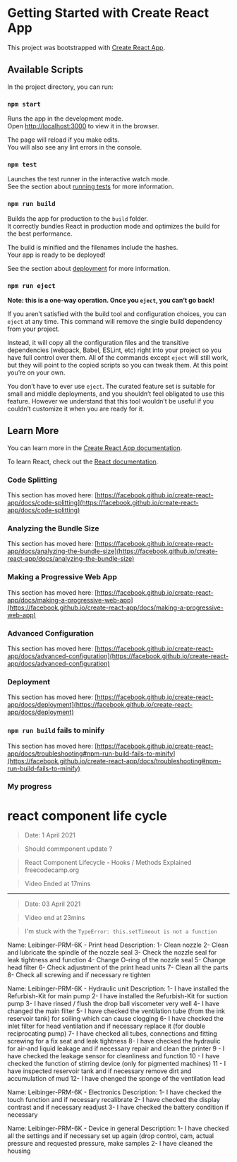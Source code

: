 # Getting Started with Create React App

This project was bootstrapped with [Create React App](https://github.com/facebook/create-react-app).

## Available Scripts

In the project directory, you can run:

### `npm start`

Runs the app in the development mode.\
Open [http://localhost:3000](http://localhost:3000) to view it in the browser.

The page will reload if you make edits.\
You will also see any lint errors in the console.

### `npm test`

Launches the test runner in the interactive watch mode.\
See the section about [running tests](https://facebook.github.io/create-react-app/docs/running-tests) for more information.

### `npm run build`

Builds the app for production to the `build` folder.\
It correctly bundles React in production mode and optimizes the build for the best performance.

The build is minified and the filenames include the hashes.\
Your app is ready to be deployed!

See the section about [deployment](https://facebook.github.io/create-react-app/docs/deployment) for more information.

### `npm run eject`

**Note: this is a one-way operation. Once you `eject`, you can’t go back!**

If you aren’t satisfied with the build tool and configuration choices, you can `eject` at any time. This command will remove the single build dependency from your project.

Instead, it will copy all the configuration files and the transitive dependencies (webpack, Babel, ESLint, etc) right into your project so you have full control over them. All of the commands except `eject` will still work, but they will point to the copied scripts so you can tweak them. At this point you’re on your own.

You don’t have to ever use `eject`. The curated feature set is suitable for small and middle deployments, and you shouldn’t feel obligated to use this feature. However we understand that this tool wouldn’t be useful if you couldn’t customize it when you are ready for it.

## Learn More

You can learn more in the [Create React App documentation](https://facebook.github.io/create-react-app/docs/getting-started).

To learn React, check out the [React documentation](https://reactjs.org/).

### Code Splitting

This section has moved here: [https://facebook.github.io/create-react-app/docs/code-splitting](https://facebook.github.io/create-react-app/docs/code-splitting)

### Analyzing the Bundle Size

This section has moved here: [https://facebook.github.io/create-react-app/docs/analyzing-the-bundle-size](https://facebook.github.io/create-react-app/docs/analyzing-the-bundle-size)

### Making a Progressive Web App

This section has moved here: [https://facebook.github.io/create-react-app/docs/making-a-progressive-web-app](https://facebook.github.io/create-react-app/docs/making-a-progressive-web-app)

### Advanced Configuration

This section has moved here: [https://facebook.github.io/create-react-app/docs/advanced-configuration](https://facebook.github.io/create-react-app/docs/advanced-configuration)

### Deployment

This section has moved here: [https://facebook.github.io/create-react-app/docs/deployment](https://facebook.github.io/create-react-app/docs/deployment)

### `npm run build` fails to minify

This section has moved here: [https://facebook.github.io/create-react-app/docs/troubleshooting#npm-run-build-fails-to-minify](https://facebook.github.io/create-react-app/docs/troubleshooting#npm-run-build-fails-to-minify)


### My progress

# react component life cycle 

> Date: 1 April 2021

> Should commponent update ?

> React Component Lifecycle - Hooks / Methods Explained freecodecamp.org

> Video Ended at 17mins

**************************************************************************************

> Date: 03 April 2021

> Video end at 23mins 

> I'm stuck with the `TypeError: this.setTimeout is not a function`


Name: Leibinger-PRM-6K - Print head Description:
1- Clean nozzle 
2- Clean and lubricate the spindle of the nozzle seal
3- Check the nozzle seal for leak tightness and function
4- Change O-ring of the nozzle seal
5- Change head filter 
6- Check adjustment of the print head units
7- Clean all the parts 
8- Check all screwing and if necessary re tighten

Name: Leibinger-PRM-6K - Hydraulic unit
Description:
1- I have installed the Refurbish-Kit for main pump 
2- I have installed the Refurbish-Kit for suction pump
3- I have rinsed  / flush the drop ball viscometer very well
4- I have changed the main filter
5- I have checked the ventilation tube (from the ink reservoir tank) for soiling which can cause clogging
6- I have checked the inlet filter for head ventilation and if necessary replace it (for double reciprocating pump) 
7- I have checked  all tubes, connections and fitting screwing for a fix seat and leak tightness
8- I have checked the hydraulic for air-and liquid leakage and if necessary repair and clean the printer 
9 - I have checked the leakage sensor for cleanliness and function 
10 - I have checked the function of stirring device (only for pigmented machines)
11 - I have inspected reservoir tank and if necessary remove dirt and accumulation of mud 
12- I have chenged the sponge of the ventilation lead 

Name: Leibinger-PRM-6K - Electronics
Description:
1- I have checked the  touch function and if necessary recalibrate 
2- I have checked the  display contrast and if necessary readjust 
3- I have checked the  battery condition if necessary

Name: Leibinger-PRM-6K - Device in general
Description:
1- I have checked all the settings and if necessary set up again (drop control, cam, actual pressure and requested pressure, make samples 
2- I have cleaned the housing